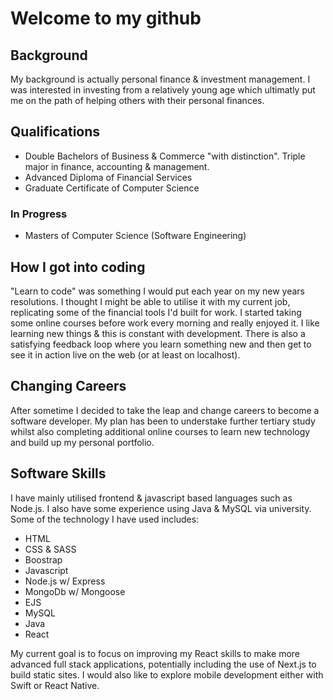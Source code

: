 # Welcome to my github

## Background

My background is actually  personal finance & investment management. I was interested in investing from a relatively young age which ultimatly put me on the path of helping others with their personal finances. 

## Qualifications

- Double Bachelors of Business & Commerce "with distinction". Triple major in finance, accounting & management.
- Advanced Diploma of Financial Services
- Graduate Certificate of Computer Science

### In Progress
- Masters of Computer Science (Software Engineering)

## How I got into coding

"Learn to code" was something I would put each year on my new years resolutions. I thought I might be able to utilise it with my current job, replicating some of the financial tools I'd built for work. I started taking some online courses before work every morning and really enjoyed it. I like learning new things & this is constant with development. There is also a satisfying feedback loop where you learn something new and then get to see it in action live on the web (or at least on localhost).

## Changing Careers

After sometime I decided to take the leap and change careers to become a software developer. My plan has been to understake further tertiary study whilst also  completing additional online courses to learn new technology and build up my personal portfolio. 

## Software Skills

I have mainly utilised frontend & javascript based languages such as Node.js. I also have some experience using Java & MySQL via university. Some of the technology I have used includes:

- HTML
- CSS & SASS
- Boostrap
- Javascript
- Node.js w/ Express
- MongoDb w/ Mongoose
- EJS
- MySQL
- Java
- React

My current goal is to focus on improving my React skills to make more advanced full stack applications, potentially including the use of Next.js to build static sites. I would also like to explore mobile development either with Swift or React Native.

